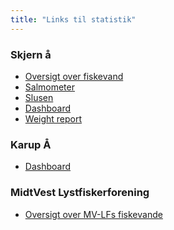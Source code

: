 ```yaml
---
title: "Links til statistik"
---
```


<style>
#header {
    display: none;
}
</style>

### Skjern å

  * [Oversigt over fiskevand](skjern/skjern-kort.html)
  * [Salmometer](skjern/skjern-salmometer.html)
  * [Slusen](skjern/skjern-lock-flow.html)
  * [Dashboard](https://relund.shinyapps.io/skjern)
  * [Weight report](skjern/skjern-weight.html)
  
### Karup Å

  * [Dashboard](https://relund.shinyapps.io/karup)


### MidtVest Lystfiskerforening

  * [Oversigt over MV-LFs fiskevande](mv-lf/mv-lf-kort.html)
